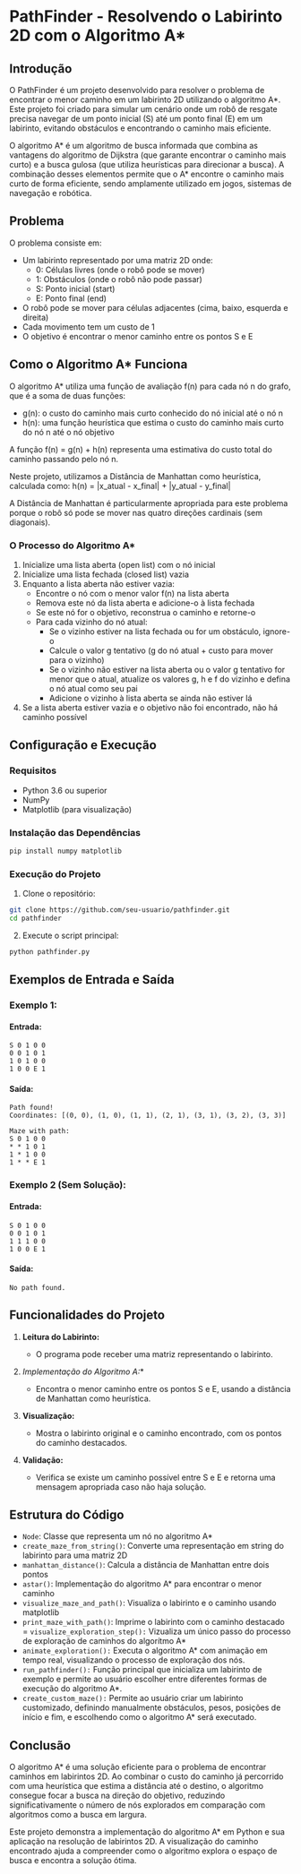 # PathFinder - Resolvendo o Labirinto 2D com o Algoritmo A*

## Introdução

O PathFinder é um projeto desenvolvido para resolver o problema de encontrar o menor caminho em um labirinto 2D utilizando o algoritmo A*. Este projeto foi criado para simular um cenário onde um robô de resgate precisa navegar de um ponto inicial (S) até um ponto final (E) em um labirinto, evitando obstáculos e encontrando o caminho mais eficiente.

O algoritmo A* é um algoritmo de busca informada que combina as vantagens do algoritmo de Dijkstra (que garante encontrar o caminho mais curto) e a busca gulosa (que utiliza heurísticas para direcionar a busca). A combinação desses elementos permite que o A* encontre o caminho mais curto de forma eficiente, sendo amplamente utilizado em jogos, sistemas de navegação e robótica.

## Problema

O problema consiste em:
- Um labirinto representado por uma matriz 2D onde:
  - 0: Células livres (onde o robô pode se mover)
  - 1: Obstáculos (onde o robô não pode passar)
  - S: Ponto inicial (start)
  - E: Ponto final (end)
- O robô pode se mover para células adjacentes (cima, baixo, esquerda e direita)
- Cada movimento tem um custo de 1
- O objetivo é encontrar o menor caminho entre os pontos S e E

## Como o Algoritmo A* Funciona

O algoritmo A* utiliza uma função de avaliação f(n) para cada nó n do grafo, que é a soma de duas funções:

- g(n): o custo do caminho mais curto conhecido do nó inicial até o nó n
- h(n): uma função heurística que estima o custo do caminho mais curto do nó n até o nó objetivo

A função f(n) = g(n) + h(n) representa uma estimativa do custo total do caminho passando pelo nó n.

Neste projeto, utilizamos a Distância de Manhattan como heurística, calculada como:
h(n) = |x_atual - x_final| + |y_atual - y_final|

A Distância de Manhattan é particularmente apropriada para este problema porque o robô só pode se mover nas quatro direções cardinais (sem diagonais).

### O Processo do Algoritmo A*

1. Inicialize uma lista aberta (open list) com o nó inicial
2. Inicialize uma lista fechada (closed list) vazia
3. Enquanto a lista aberta não estiver vazia:
   - Encontre o nó com o menor valor f(n) na lista aberta
   - Remova este nó da lista aberta e adicione-o à lista fechada
   - Se este nó for o objetivo, reconstrua o caminho e retorne-o
   - Para cada vizinho do nó atual:
     - Se o vizinho estiver na lista fechada ou for um obstáculo, ignore-o
     - Calcule o valor g tentativo (g do nó atual + custo para mover para o vizinho)
     - Se o vizinho não estiver na lista aberta ou o valor g tentativo for menor que o atual, atualize os valores g, h e f do vizinho e defina o nó atual como seu pai
     - Adicione o vizinho à lista aberta se ainda não estiver lá
4. Se a lista aberta estiver vazia e o objetivo não foi encontrado, não há caminho possível

## Configuração e Execução

### Requisitos

- Python 3.6 ou superior
- NumPy
- Matplotlib (para visualização)

### Instalação das Dependências

```bash
pip install numpy matplotlib
```

### Execução do Projeto

1. Clone o repositório:
```bash
git clone https://github.com/seu-usuario/pathfinder.git
cd pathfinder
```

2. Execute o script principal:
```bash
python pathfinder.py
```

## Exemplos de Entrada e Saída

### Exemplo 1:

#### Entrada:
```
S 0 1 0 0
0 0 1 0 1
1 0 1 0 0
1 0 0 E 1
```

#### Saída:
```
Path found!
Coordinates: [(0, 0), (1, 0), (1, 1), (2, 1), (3, 1), (3, 2), (3, 3)]

Maze with path:
S 0 1 0 0
* * 1 0 1
1 * 1 0 0
1 * * E 1
```

### Exemplo 2 (Sem Solução):

#### Entrada:
```
S 0 1 0 0
0 0 1 0 1
1 1 1 0 0
1 0 0 E 1
```

#### Saída:
```
No path found.
```

## Funcionalidades do Projeto

1. **Leitura do Labirinto:**
   - O programa pode receber uma matriz representando o labirinto.

2. **Implementação do Algoritmo A*:**
   - Encontra o menor caminho entre os pontos S e E, usando a distância de Manhattan como heurística.

3. **Visualização:**
   - Mostra o labirinto original e o caminho encontrado, com os pontos do caminho destacados.

4. **Validação:**
   - Verifica se existe um caminho possível entre S e E e retorna uma mensagem apropriada caso não haja solução.

## Estrutura do Código

- `Node`: Classe que representa um nó no algoritmo A*
- `create_maze_from_string()`: Converte uma representação em string do labirinto para uma matriz 2D
- `manhattan_distance()`: Calcula a distância de Manhattan entre dois pontos
- `astar()`: Implementação do algoritmo A* para encontrar o menor caminho
- `visualize_maze_and_path()`: Visualiza o labirinto e o caminho usando matplotlib
- `print_maze_with_path()`: Imprime o labirinto com o caminho destacado
= `visualize_exploration_step():` Vizualiza um único passo do processo de exploração de caminhos do algorítmo A*
- `animate_exploration():` Executa o algoritmo A* com animação em tempo real, visualizando o processo de exploração dos nós.
- `run_pathfinder():` Função principal que inicializa um labirinto de exemplo e permite ao usuário escolher entre diferentes formas de execução do algoritmo A*.
- `create_custom_maze():` Permite ao usuário criar um labirinto customizado, definindo manualmente obstáculos, pesos, posições de início e fim, e escolhendo como o algoritmo A* será executado.

## Conclusão

O algoritmo A* é uma solução eficiente para o problema de encontrar caminhos em labirintos 2D. Ao combinar o custo do caminho já percorrido com uma heurística que estima a distância até o destino, o algoritmo consegue focar a busca na direção do objetivo, reduzindo significativamente o número de nós explorados em comparação com algoritmos como a busca em largura.

Este projeto demonstra a implementação do algoritmo A* em Python e sua aplicação na resolução de labirintos 2D. A visualização do caminho encontrado ajuda a compreender como o algoritmo explora o espaço de busca e encontra a solução ótima.
